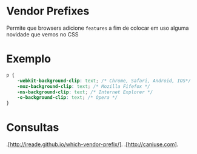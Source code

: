 # Vendor Prefixes

Permite que browsers adicione `features`
a fim de colocar em uso alguma novidade que vemos no CSS

# Exemplo

```css
p {
    -webkit-background-clip: text; /* Chrome, Safari, Android, IOS*/
    -moz-background-clip: text; /* Mozilla Fifefox */
    -ms-background-clip: text; /* Internet Explorer */
    -o-background-clip: text; /* Opera */
}

```

# Consultas

.[http://ireade.github.io/which-vendor-prefix/].
.[http://caniuse.com].